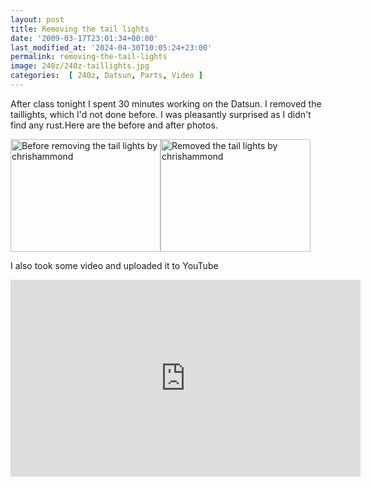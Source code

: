 ```yaml
---
layout: post
title: Removing the tail lights
date: '2009-03-17T23:01:34+00:00'
last_modified_at: '2024-04-30T10:05:24+23:00'
permalink: removing-the-tail-lights
image: 240z/240z-taillights.jpg
categories:  [ 240z, Datsun, Parts, Video ]
---
```

After class tonight I spent 30 minutes working on the Datsun. I removed the taillights, which I'd not done before. I was pleasantly surprised as I didn't find any rust.Here are the before and after photos.

<a title="Before removing the tail lights by chrishammond" href="http://www.flickr.com/photos/chammond/3364566424/"><img class="pc_img" height="180" alt="Before removing the tail lights by chrishammond" width="240" src="http://farm4.static.flickr.com/3428/3364566424_4f0559a3e9_m.jpg" /></a><a title="Removed the tail lights by chrishammond" href="http://www.flickr.com/photos/chammond/3363746503/"><img class="pc_img" height="180" alt="Removed the tail lights by chrishammond" width="240" src="http://farm4.static.flickr.com/3471/3363746503_f45346021f_m.jpg" /></a>

I also took some video and uploaded it to YouTube

<iframe width="560" height="315" src="https://www.youtube.com/embed/jpmxezvMbno?si=UfagelJIrezkJcgE" title="YouTube video player" frameborder="0" allow="accelerometer; autoplay; clipboard-write; encrypted-media; gyroscope; picture-in-picture; web-share" referrerpolicy="strict-origin-when-cross-origin" allowfullscreen></iframe>